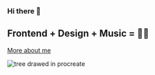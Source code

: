 ### Hi there 👋

## Frontend + Design + Music = 🫶🏻
[More about me](elilevit.co)

![tree drawed in procreate](https://user-images.githubusercontent.com/31045769/218324556-8e8d8db4-5561-45c4-857f-65dbfb4a17c6.png)
